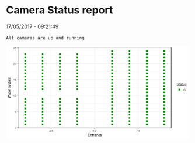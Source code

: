 Camera Status report
================
17/05/2017 - 09:21:49

    All cameras are up and running

![](camreport_files/figure-markdown_github/unnamed-chunk-2-1.png)
